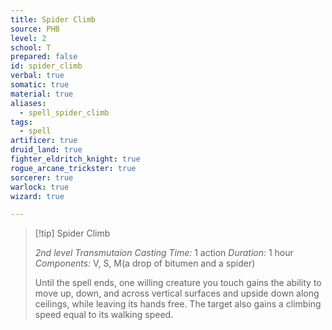 ```yaml
---
title: Spider Climb
source: PHB
level: 2
school: T
prepared: false
id: spider_climb
verbal: true
somatic: true
material: true
aliases:
  - spell_spider_climb
tags:
  - spell
artificer: true
druid_land: true
fighter_eldritch_knight: true
rogue_arcane_trickster: true
sorcerer: true
warlock: true
wizard: true

---
```

>[!tip] Spider Climb
>
> *2nd level Transmutaion*
> *Casting Time:* 1 action
> *Duration:* 1 hour
> *Components:* V, S, M(a drop of bitumen and a spider)
>
>Until the spell ends, one willing creature you touch gains the ability to move up, down, and across vertical surfaces and upside down along ceilings, while leaving its hands free. The target also gains a climbing speed equal to its walking speed.
>

